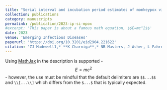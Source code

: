 ```yaml
---
title: "Serial interval and incubation period estimates of monkeypox virus infection in 12 U.S. jurisdictions, May – August 2022"
collection: publications
category: manuscripts
permalink: /publication/2023-ip-si-mpox
#excerpt: 'This paper is about a famous math equation, $$E=mc^2$$'
date: 2023
venue: 'Emerging Infectious Diseases'
paperurl: 'https://doi.org/10.3201/eid2904.221622'
citation: 'ZJ Madewell1,* **K Charniga**,* NB Masters, J Asher, L Fahrenwald, W Still, J Chen, N Kipperman, D Bui, M Shea, K Saunders, L Saathoff-Huber, S Johnson, K Harbi, AL Berns, T Perez, E Gateley, IH Spicknall, Y Nakazawa, TL Gift, 2022 Mpox Outbreak Response Team. (2023). &quot;Serial interval and incubation period estimates of monkeypox virus infection in 12 U.S. jurisdictions, May – August 2022.&quot; <i>Emerging Infectious Diseases</i>. 29(4): 818-821.'
---
```


Using [MathJax](https://www.mathjax.org/) in the description is supported - $$E=mc^2$$ - however, the use must be mindful that the default delimiters are `$$...$$` and `\\[...\\]` which differs from the `$...$` that is typically expected.
